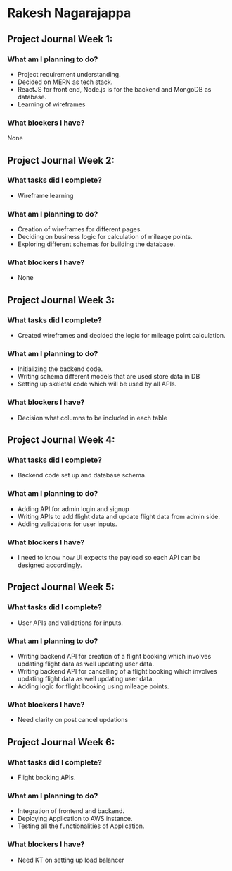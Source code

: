 # Rakesh Nagarajappa

## Project Journal Week 1:
### What am I planning to do?
- Project requirement understanding.
- Decided on MERN as tech stack. 
- ReactJS for front end, Node.js is for the backend and MongoDB as database.
- Learning of wireframes

### What blockers I have?
None


## Project Journal Week 2:
### What tasks did I complete?
- Wireframe learning

### What am I planning to do?
- Creation of wireframes for different pages.
- Deciding on business logic for calculation of mileage points.
- Exploring different schemas for building the database.

### What blockers I have?
- None


## Project Journal Week 3:
### What tasks did I complete?
- Created wireframes and decided the logic for mileage point calculation.

### What am I planning to do?
- Initializing the backend code.
- Writing schema different models that are used store data in DB
- Setting up skeletal code which will be used by all APIs.

### What blockers I have?
- Decision what columns to be included in each table


## Project Journal Week 4:
### What tasks did I complete?
- Backend code set up and database schema.

### What am I planning to do?
- Adding API for admin login and signup
- Writing APIs to add flight data and update flight data from admin side.
- Adding validations for user inputs.

### What blockers I have?
- I need to know how UI expects the payload so each API can be designed accordingly.


## Project Journal Week 5:
### What tasks did I complete?
- User APIs and validations for inputs.

### What am I planning to do?
- Writing backend API for creation of a flight booking which involves updating flight data as well updating user data.
- Writing backend API for cancelling of a flight booking which involves updating flight data as well updating user data.
- Adding logic for flight booking using mileage points.

### What blockers I have?
- Need clarity on post cancel updations


## Project Journal Week 6:
### What tasks did I complete?
- Flight booking APIs.

### What am I planning to do?
- Integration of frontend and backend.
- Deploying Application to AWS instance.
- Testing all the functionalities of Application.

### What blockers I have?
- Need KT on setting up load balancer
